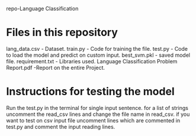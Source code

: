 repo-Language Classification 

# Files in this repository
lang_data.csv - Dataset.
train.py - Code for training the file.
test.py - Code to load the model and predict on custom input.
best_svm.pkl - saved model file.
requirement.txt - Libraries used.
Language Classification Problem Report.pdf -Report on the entire Project.

# Instructions for testing the model
Run the test.py in the terminal for single input sentence.
for a list of strings uncomment the read_csv lines and change the file name in read_csv.
if you want to test on csv input file uncomment lines which are commented in test.py and comment the input reading lines.
